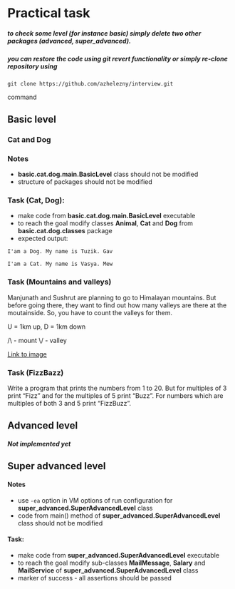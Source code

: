 # Practical task
##### to check some level (for instance basic) simply delete two other packages (advanced, super_advanced). 
##### you can restore the code using git revert functionality or simply re-clone repository using
`git clone https://github.com/azhelezny/interview.git`
 
command 
## Basic level
### Cat and Dog
### Notes
* **basic.cat.dog.main.BasicLevel** class should not be modified
* structure of packages should not be modified
### Task (Cat, Dog):
* make code from **basic.cat.dog.main.BasicLevel** executable
* to reach the goal modify classes **Animal**, **Cat** and **Dog** from **basic.cat.dog.classes** package
* expected output:

`I'am a Dog. My name is Tuzik. Gav`

`I'am a Cat. My name is Vasya. Mew`
### Task (Mountains and valleys)
Manjunath and Sushrut are planning to go to Himalayan mountains.
But before going there, they want to find out how many valleys are there at the moutainside.
So, you have to count the valleys for them.

U = 1km up, D = 1km down

/\ - mount \\/ - valley

[Link to image](https://monosnap.com/file/sl3yH590AIWH6IZZocZa5Zzv0mj13x)

### Task (FizzBazz)
Write a program that prints the numbers from 1 to 20.
But for multiples of 3 print “Fizz”
and for the multiples of 5 print “Buzz”.
For numbers which are multiples of both 3 and 5 print “FizzBuzz”.
## Advanced level 
##### Not implemented yet

## Super advanced level
#### Notes
* use `-ea` option in VM options of run configuration for **super_advanced.SuperAdvancedLevel** class 
* code from main() method of **super_advanced.SuperAdvancedLevel** class should not be modified
#### Task: 
* make code from  **super_advanced.SuperAdvancedLevel** executable
* to reach the goal modify sub-classes **MailMessage**, **Salary** and **MailService** of **super_advanced.SuperAdvancedLevel** class
* marker of success - all assertions should be passed   
